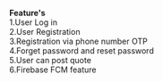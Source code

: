 **Feature's** <br>
1.User Log in  <br>
2.User Registration <br>
3.Registration via phone number OTP <br>
4.Forget password and reset password <br>
5.User can post quote <br>
6.Firebase FCM feature <br>
